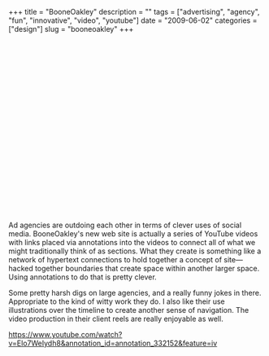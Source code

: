 +++
title = "BooneOakley"
description = ""
tags = ["advertising", "agency", "fun", "innovative", "video", "youtube"]
date = "2009-06-02"
categories = ["design"]
slug = "booneoakley"
+++


   
<div class="video"><div class="video-object"><object width="560" height="340"><param name="movie" value="https://www.youtube.com/v/Elo7WeIydh8&amp;hl=en&amp;fs=1"></param><param name="allowFullScreen" value="true"></param><param name="allowscriptaccess" value="always"></param><embed src="https://www.youtube.com/v/Elo7WeIydh8&amp;hl=en&amp;fs=1" type="application/x-shockwave-flash" allowscriptaccess="always" allowfullscreen="true" width="560" height="340"></embed></object></div></div><p>Ad agencies are outdoing each other in terms of clever uses of social media. BooneOakley's new web site is actually a series of YouTube videos with links placed via annotations into the videos to connect all of what we might traditionally think of as sections. What they create is something like a network of hypertext connections to hold together a concept of site&#8212;hacked together boundaries that create space within another larger space. Using annotations to do that is pretty clever.</p>
<p>Some pretty harsh digs on large agencies, and a really funny jokes in there. Appropriate to the kind of witty work they do. I also like their use illustrations over the timeline to create another sense of navigation. The video production in their client reels are really enjoyable as well.</p>
<p><a href="https://www.youtube.com/watch?v=Elo7WeIydh8&amp;annotation_id=annotation_332152&amp;feature=iv">https://www.youtube.com/watch?v=Elo7WeIydh8&annotation_id=annotation_332152&feature=iv</a></p>  
